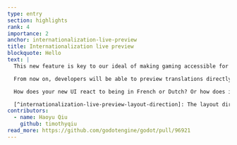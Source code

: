 ```yaml
---
type: entry
section: highlights
rank: 4
importance: 2
anchor: internationalization-live-preview
title: Internationalization live preview
blockquote: Hello
text: |
  This new feature is key to our ideal of making gaming accessible for everyone.

  From now on, developers will be able to preview translations directly from the editor viewport.[^internationalization-live-preview-layout-direction] This will ease the burden of testing the GUI in multiple languages.

  How does your new UI react to being in French or Dutch? Or how does it look in simplified or traditional Chinese, or even in Hindi?

  [^internationalization-live-preview-layout-direction]: The layout direction only follows the main locale currently. [We're working on fixing this issue.](https://github.com/godotengine/godot/pull/97918)
contributors:
  - name: Haoyu Qiu
    github: timothyqiu
read_more: https://github.com/godotengine/godot/pull/96921
---
```

